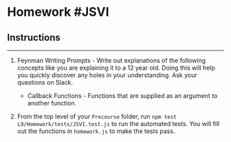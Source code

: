 # Homework #JSVI

## Instructions
---
1. Feynman Writing Prompts - Write out explanations of the following concepts like you are explaining it to a 12 year old.  Doing this will help you quickly discover any holes in your understanding.  Ask your questions on Slack.
		
	* Callback Functions - Functions that are supplied as an argument to another function.

2. From the top level of your `Precourse` folder, run `npm test L9/Homework/tests/JSVI.test.js` to run the automated tests. You will fill out the functions in `homework.js` to make the tests pass.
